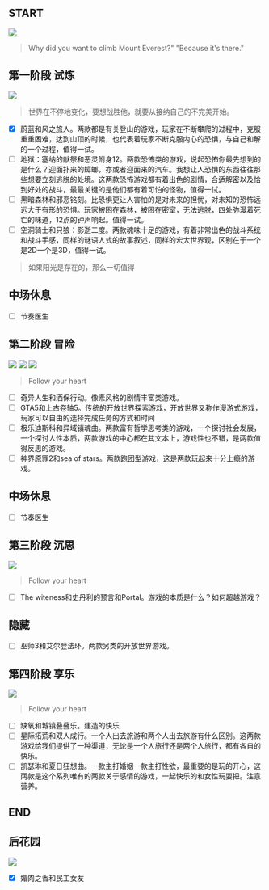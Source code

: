 ## START

![](https://www.celestegame.com/images/screenshots/p00.png)
>Why did you want to climb Mount Everest?" "Because it's there."


## 第一阶段 试炼
![](https://sekiro.cubejoy.com/file/17.jpg)
>世界在不停地变化，要想战胜他，就要从接纳自己的不完美开始。

- [x] 蔚蓝和风之旅人。两款都是有关登山的游戏，玩家在不断攀爬的过程中，克服重重困难，达到山顶的时候，也代表着玩家不断克服内心的恐惧，与自己和解的一个过程，值得一试。
- [ ] 地狱：塞纳的献祭和恶灵附身12。两款恐怖类的游戏，说起恐怖你最先想到的是什么？迎面扑来的蟑螂，亦或者迎面来的汽车。我想让人恐惧的东西往往那些想要立刻逃脱的处境。这两款恐怖游戏都有着出色的剧情，合适解密以及恰到好处的战斗，最最关键的是他们都有着可怕的怪物，值得一试。
- [ ] 黑暗森林和邪恶铭刻。比恐惧更让人害怕的是对未来的担忧，对未知的恐怖远远大于有形的恐惧。玩家被困在森林，被困在密室，无法逃脱，四处弥漫着死亡的味道，12点的钟声响起。值得一试。
- [ ] 空洞骑士和只狼：影逝二度。两款魂味十足的游戏，有着非常出色的战斗系统和战斗手感，同样的谜语人式的故事叙述，同样的宏大世界观，区别在于一个是2D一个是3D，值得一试。

>如果阳光是存在的，那么一切值得

## 中场休息
- [ ] 节奏医生

## 第二阶段 冒险
![](https://h8d9s2y4.stackpathcdn.com/wp-content/uploads/2022/07/traversal-1.png)
![](https://h8d9s2y4.stackpathcdn.com/wp-content/uploads/2022/07/world-1.png)
![](https://h8d9s2y4.stackpathcdn.com/wp-content/uploads/2022/07/story-5.png)

>Follow your heart
- [ ] 奇异人生和酒保行动。像素风格的剧情丰富类游戏。
- [ ] GTA5和上古卷轴5。传统的开放世界探索游戏，开放世界又称作漫游式游戏，玩家可以自由的选择完成任务的方式和时间
- [ ] 极乐迪斯科和异域镇魂曲。两款富有哲学思考类的游戏，一个探讨社会发展，一个探讨人性本质，两款游戏的中心都在其文本上，游戏性也不错，是两款值得反思的游戏。
- [ ] 神界原罪2和sea of stars。两款跑团型游戏，这是两款玩起来十分上瘾的游戏。

## 中场休息
- [ ] 节奏医生

## 第三阶段 沉思
![](https://www.ign.com.cn/sm/t/ign_cn/screenshot/default/tou-tu_ue3j.600.jpg)
>Follow your heart
- [ ] The witeness和史丹利的预言和Portal。游戏的本质是什么？如何超越游戏？


## 隐藏
- [ ] 巫师3和艾尔登法环。两款另类的开放世界游戏。

## 第四阶段 享乐
![](https://asia.sega.com/fullbody/cht/resources/img/top/fv_mv_f4f3c17d3d45dbc8d2d99c463f7454f3.png)
>Follow your heart
- [ ] 缺氧和城镇叠叠乐。建造的快乐
- [ ] 星际拓荒和双人成行。一个人出去旅游和两个人出去旅游有什么区别。这两款游戏给我们提供了一种渠道，无论是一个人旅行还是两个人旅行，都有各自的快乐。
- [ ] 凯瑟琳和夏日狂想曲。一款主打婚姻一款主打性欲，最重要的是玩的开心，这两款是这个系列唯有的两款关于感情的游戏，一起快乐的和女性玩耍把。注意营养。

## END


## 后花园

![](https://pbs.twimg.com/media/FbWayctUcAAjiod?format=png&name=360x360)
- [x] 媚肉之香和民工女友
